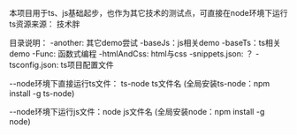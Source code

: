 <!--
 * @Author: yuan.zhou
 * @Date: 2021-04-18 11:25:14
 * @Descripton: 
 * @LastEditTime: 2021-05-07 20:57:35
-->
本项目用于ts、js基础起步，也作为其它技术的测试点，可直接在node环境下运行 ts资源来源： 技术胖

目录说明： 
-another: 其它demo尝试 
-baseJs：js相关demo 
-baseTs：ts相关demo 
-Func: 函数式编程 
-htmlAndCss: html与css 
-snippets.json: ？ 
-tsconfig.json: ts项目配置文件

--node环境下直接运行ts文件： ts-node ts文件名 (全局安装ts-node：npm install -g ts-node) 

--node环境下运行js文件：node js文件名 (全局安装node：npm install -g node)
